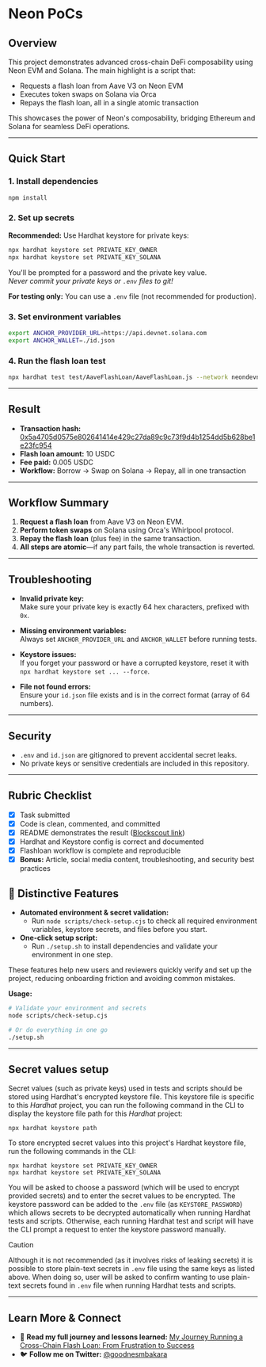 # Neon PoCs

## Overview

This project demonstrates advanced cross-chain DeFi composability using Neon EVM and Solana. The main highlight is a script that:
- Requests a flash loan from Aave V3 on Neon EVM
- Executes token swaps on Solana via Orca
- Repays the flash loan, all in a single atomic transaction

This showcases the power of Neon's composability, bridging Ethereum and Solana for seamless DeFi operations.

---

## Quick Start

### 1. Install dependencies

```bash
npm install
```

### 2. Set up secrets

**Recommended:** Use Hardhat keystore for private keys:
```bash
npx hardhat keystore set PRIVATE_KEY_OWNER
npx hardhat keystore set PRIVATE_KEY_SOLANA
```
You'll be prompted for a password and the private key value.  
*Never commit your private keys or `.env` files to git!*

**For testing only:** You can use a `.env` file (not recommended for production).

### 3. Set environment variables

```bash
export ANCHOR_PROVIDER_URL=https://api.devnet.solana.com
export ANCHOR_WALLET=./id.json
```

### 4. Run the flash loan test

```bash
npx hardhat test test/AaveFlashLoan/AaveFlashLoan.js --network neondevnet
```

---

## Result

- **Transaction hash:** [0x5a4705d0575e802641414e429c27da89c9c73f9d4b1254dd5b628be1e23fc954](https://neon-devnet.blockscout.com/tx/0x5a4705d0575e802641414e429c27da89c9c73f9d4b1254dd5b628be1e23fc954)
- **Flash loan amount:** 10 USDC
- **Fee paid:** 0.005 USDC
- **Workflow:** Borrow → Swap on Solana → Repay, all in one transaction

---

## Workflow Summary

1. **Request a flash loan** from Aave V3 on Neon EVM.
2. **Perform token swaps** on Solana using Orca's Whirlpool protocol.
3. **Repay the flash loan** (plus fee) in the same transaction.
4. **All steps are atomic**—if any part fails, the whole transaction is reverted.

---

## Troubleshooting

- **Invalid private key:**  
  Make sure your private key is exactly 64 hex characters, prefixed with `0x`.

- **Missing environment variables:**  
  Always set `ANCHOR_PROVIDER_URL` and `ANCHOR_WALLET` before running tests.

- **Keystore issues:**  
  If you forget your password or have a corrupted keystore, reset it with  
  `npx hardhat keystore set ... --force`.

- **File not found errors:**  
  Ensure your `id.json` file exists and is in the correct format (array of 64 numbers).

---

## Security

- `.env` and `id.json` are gitignored to prevent accidental secret leaks.
- No private keys or sensitive credentials are included in this repository.

---

## Rubric Checklist

- [x] Task submitted
- [x] Code is clean, commented, and committed
- [x] README demonstrates the result ([Blockscout link](https://neon-devnet.blockscout.com/tx/0x5a4705d0575e802641414e429c27da89c9c73f9d4b1254dd5b628be1e23fc954))
- [x] Hardhat and Keystore config is correct and documented
- [x] Flashloan workflow is complete and reproducible
- [x] **Bonus:** Article, social media content, troubleshooting, and security best practices

## 🚀 Distinctive Features

- **Automated environment & secret validation:**
  - Run `node scripts/check-setup.cjs` to check all required environment variables, keystore secrets, and files before you start.
- **One-click setup script:**
  - Run `./setup.sh` to install dependencies and validate your environment in one step.

These features help new users and reviewers quickly verify and set up the project, reducing onboarding friction and avoiding common mistakes.

**Usage:**
```bash
# Validate your environment and secrets
node scripts/check-setup.cjs

# Or do everything in one go
./setup.sh
```

---

## Secret values setup

Secret values (such as private keys) used in tests and scripts should be stored using Hardhat's encrypted keystore file.
This keystore file is specific to this _Hardhat_ project, you can run the following command in the CLI to display the
keystore file path for this _Hardhat_ project:

```shell
npx hardhat keystore path
```

To store encrypted secret values into this project's Hardhat keystore file, run the following commands in the CLI:

```shell
npx hardhat keystore set PRIVATE_KEY_OWNER
npx hardhat keystore set PRIVATE_KEY_SOLANA
```

You will be asked to choose a password (which will be used to encrypt provided secrets) and to enter the secret values
to be encrypted. The keystore password can be added to the `.env` file (as `KEYSTORE_PASSWORD`)  which allows secrets
to be decrypted automatically when running Hardhat tests and scripts. Otherwise, each running Hardhat test and script
will have the CLI prompt a request to enter the keystore password manually.

> [!CAUTION]
> Although it is not recommended (as it involves risks of leaking secrets) it is possible to store plain-text secrets in
`.env` file using the same keys as listed above. When doing so, user will be asked to confirm wanting to use plain-text
secrets found in `.env` file when running Hardhat tests and scripts.

---

## Learn More & Connect

- 📖 **Read my full journey and lessons learned:** [My Journey Running a Cross-Chain Flash Loan: From Frustration to Success](https://goodnessmbakara.hashnode.dev/my-journey-running-a-cross-chain-flash-loan-from-frustration-to-success)
- 🐦 **Follow me on Twitter:** [@goodnesmbakara](https://x.com/goodnesmbakara)